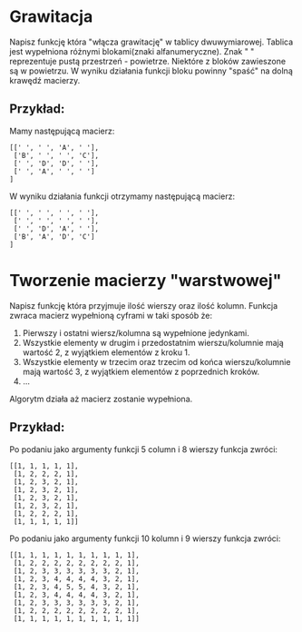 # Grawitacja

Napisz funkcję która "włącza grawitację" w tablicy dwuwymiarowej. Tablica jest wypełniona różnymi blokami(znaki alfanumeryczne). Znak " " reprezentuje pustą przestrzeń - powietrze. Niektóre z bloków zawieszone są w powietrzu.
W wyniku działania funkcji bloku powinny "spaść" na dolną krawędź macierzy.

## Przykład:

Mamy następującą macierz:

```terminal
[[' ', ' ', 'A', ' '],
 ['B', ' ', ' ', 'C'],
 [' ', 'D', 'D', ' '],
 [' ', 'A', ' ', ' ']
]
```

W wyniku działania funkcji otrzymamy następującą macierz:

```terminal
[[' ', ' ', ' ', ' '],
 [' ', ' ', ' ', ' '],
 [' ', 'D', 'A', ' '],
 ['B', 'A', 'D', 'C']
]
```

# Tworzenie macierzy "warstwowej"

Napisz funkcję która przyjmuje ilość wierszy oraz ilość kolumn. Funkcja zwraca macierz wypełnioną cyframi w taki sposób że:
1. Pierwszy i ostatni wiersz/kolumna są wypełnione jedynkami.
2. Wszystkie elementy w drugim i przedostatnim wierszu/kolumnie mają wartość 2, z wyjątkiem elementów z kroku 1.
3. Wszystkie elementy w trzecim oraz trzecim od końca wierszu/kolumnie mają wartość 3, z wyjątkiem elementów z poprzednich kroków.
4. ...

Algorytm działa aż macierz zostanie wypełniona.

## Przykład:

Po podaniu jako argumenty funkcji 5 column i 8 wierszy funkcja zwróci:
```
[[1, 1, 1, 1, 1],
 [1, 2, 2, 2, 1],
 [1, 2, 3, 2, 1],
 [1, 2, 3, 2, 1],
 [1, 2, 3, 2, 1], 
 [1, 2, 3, 2, 1],
 [1, 2, 2, 2, 1],
 [1, 1, 1, 1, 1]]
```

Po podaniu jako argumenty funkcji 10 kolumn i 9 wierszy funkcja zwróci:

```
[[1, 1, 1, 1, 1, 1, 1, 1, 1, 1],
 [1, 2, 2, 2, 2, 2, 2, 2, 2, 1],
 [1, 2, 3, 3, 3, 3, 3, 3, 2, 1], 
 [1, 2, 3, 4, 4, 4, 4, 3, 2, 1], 
 [1, 2, 3, 4, 5, 5, 4, 3, 2, 1], 
 [1, 2, 3, 4, 4, 4, 4, 3, 2, 1], 
 [1, 2, 3, 3, 3, 3, 3, 3, 2, 1], 
 [1, 2, 2, 2, 2, 2, 2, 2, 2, 1], 
 [1, 1, 1, 1, 1, 1, 1, 1, 1, 1]]
```
